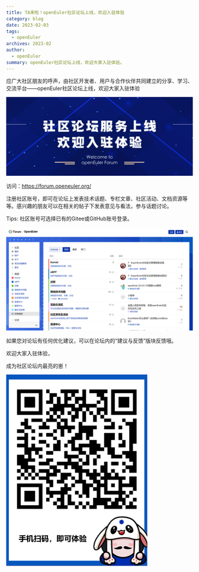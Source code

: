 ```yaml
---
title: TA来啦！openEuler社区论坛上线，欢迎入驻体验
category: blog
date: 2023-02-03
tags:
  - openEuler
archives: 2023-02
author:
  - openEuler
summary: openEuler社区论坛上线，欢迎大家入驻体验。
---
```


应广大社区朋友的呼声，由社区开发者、用户与合作伙伴共同建立的分享、学习、交流平台——openEuler社区论坛上线，欢迎大家入驻体验

![1](images/1.png)

访问：https://forum.openeuler.org/

注册社区账号，即可在论坛上发表技术话题、专栏文章、社区活动、文档资源等等。感兴趣的朋友可以在相关的帖子下发表意见与看法，参与话题讨论。

Tips: 社区账号可选择已有的Gitee或GitHub账号登录。

![2](images/2.png)

如果您对论坛有任何优化建议，可以在论坛内的“建议与反馈”版块反馈哦。

欢迎大家入驻体验，

成为社区论坛内最亮的崽！


![3](images/3.png)